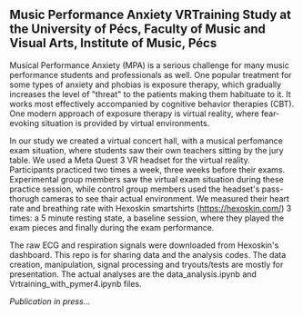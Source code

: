 ## Music Performance Anxiety VRTraining Study at the University of Pécs, Faculty of Music and Visual Arts, Institute of Music, Pécs

Musical Performance Anxiety (MPA) is a serious challenge for many music performance students and professionals as well. 
One popular treatment for some types of anxiety and phobias is exposure therapy, which gradually increases the level of "threat" to the patients 
making them habituate to it. It works most effectively accompanied by cognitive behavior therapies (CBT). One modern approach of exposure therapy is virtual reality, 
where fear-evoking situation is provided by virtual environments.

In our study we created a virtual concert hall, with a musical perfomance exam situation, where students saw their own teachers sitting by the jury table.
We used a Meta Quest 3 VR headset for the virtual reality. Participants practiced two times a week, three weeks before their exams. Experimental group members saw 
the virtual exam situation during these practice session, while control group members used the headset's pass-thorugh cameras to see thair actual environment. 
We measured their heart rate and breathing rate with Hexoskin smartshirts (https://hexoskin.com/) 3 times: a 5 minute resting state, a baseline session, 
where they played the exam pieces and finally during the exam performance. 

The raw ECG and respiration signals were downloaded from Hexoskin's dashboard. This repo is for sharing data and the analysis codes. The data creation, manipulation, signal processing 
and tryouts/tests are mostly for presentation. The actual analyses are the data_analysis.ipynb and Vrtraining_with_pymer4.ipynb files.

*Publication in press...*
